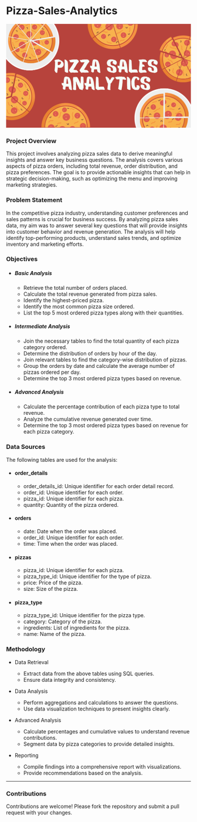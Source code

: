 # Pizza-Sales-Analytics

![](https://github.com/gavi25/Pizza-Sales-Analytics/blob/main/pizza%20sales.png?raw=true)

<h3>Project Overview</h3>

This project involves analyzing pizza sales data to derive meaningful insights and answer key business questions. The analysis covers various aspects of pizza orders, including total revenue, order distribution, and pizza preferences. The goal is to provide actionable insights that can help in strategic decision-making, such as optimizing the menu and improving marketing strategies.

<h3>  Problem Statement </h3>

In the competitive pizza industry, understanding customer preferences and sales patterns is crucial for business success. By analyzing pizza sales data, my aim was to answer several key questions that will provide insights into customer behavior and revenue generation. The analysis will help identify top-performing products, understand sales trends, and optimize inventory and marketing efforts.

<h3> Objectives </h3>

- <h5> Basic Analysis </h5>

    - Retrieve the total number of orders placed.
    - Calculate the total revenue generated from pizza sales.
    - Identify the highest-priced pizza.
    - Identify the most common pizza size ordered.
    - List the top 5 most ordered pizza types along with their quantities.


- <h5>Intermediate Analysis</h5>

    - Join the necessary tables to find the total quantity of each pizza category ordered.
    - Determine the distribution of orders by hour of the day.
    - Join relevant tables to find the category-wise distribution of pizzas.
    - Group the orders by date and calculate the average number of pizzas ordered per day.
    - Determine the top 3 most ordered pizza types based on revenue.


- <h5> Advanced Analysis </h5>

    - Calculate the percentage contribution of each pizza type to total revenue.
    - Analyze the cumulative revenue generated over time.
    - Determine the top 3 most ordered pizza types based on revenue for each pizza category.

<h3> Data Sources </h3>

The following tables are used for the analysis:

- <h4> order_details </h4>

    - order_details_id: Unique identifier for each order detail record.
    - order_id: Unique identifier for each order.
    - pizza_id: Unique identifier for each pizza.
    - quantity: Quantity of the pizza ordered.


- <h4> orders </h4>

    - date: Date when the order was placed.
    - order_id: Unique identifier for each order.
    - time: Time when the order was placed.


- <h4> pizzas </h4>

    - pizza_id: Unique identifier for each pizza.
    - pizza_type_id: Unique identifier for the type of pizza.
    - price: Price of the pizza.
    - size: Size of the pizza.

- <h4> pizza_type </h4>

    - pizza_type_id: Unique identifier for the pizza type.
    - category: Category of the pizza.
    - ingredients: List of ingredients for the pizza.
    - name: Name of the pizza.



<h3>Methodology</h3>

- Data Retrieval

    - Extract data from the above tables using SQL queries.
    - Ensure data integrity and consistency.

- Data Analysis

    - Perform aggregations and calculations to answer the questions.
    - Use data visualization techniques to present insights clearly.

- Advanced Analysis

    - Calculate percentages and cumulative values to understand revenue contributions.
    - Segment data by pizza categories to provide detailed insights.

- Reporting

    - Compile findings into a comprehensive report with visualizations.
    - Provide recommendations based on the analysis.

---

<h3> Contributions </h3>

Contributions are welcome! Please fork the repository and submit a pull request with your changes. 

